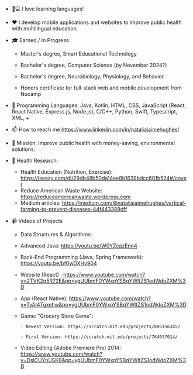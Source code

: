 - :iphone::computer: I love learning languages!

- :hearts: I develop mobile applications and websites to improve public health with multilingual education.

- :mortar_board: Earned / In Progress:

  - Master's degree, Smart Educational Technology

  - Bachelor's degree, Computer Science (by November 2024?)
        
  - Bachelor's degree, Neurobiology, Physiology, and Behavior
        
  - Honors certificate for full-stack web and mobile development from Nucamp

- :mountain_bicyclist: Programming Languages: Java, Kotlin, HTML, CSS, JavaScript (React, React Native, Express.js, Node.js), C/C++, Python, Swift, Typescript, XML, +

-  📫 How to reach me https://www.linkedin.com/in/nataliajaimehughes/

- :seedling: Mission: Improve public health with money-saving, environmental solutions.

- :brain: Health Research:
    - Health Education (Nutrition, Exercise):
            https://iseazy.com/dl/29db48b50da14ee8b1639bdcc601b524#/cover
    - Reduce American Waste Website:
            https://reduceamericanwaste.wordpress.com
    - Medium articles:
            https://medium.com/@nataliajaimehughes/vertical-farming-to-prevent-diseases-44f443389dff
- :video_camera: Videos of Projects
    - Data Structures & Algorithms: 
    - Advanced Java: https://youtu.be/W0YZcazEnn4
    - Back-End Programming (Java, Spring Framework): https://youtu.be/bf0wDXHv904
    - Website (React) : https://www.youtube.com/watch?v=2TVK2q5R72E&pp=ygUUbmF0YWxpYSBqYWltZS1odWdoZXM%3D
    - App (React Native): https://www.youtube.com/watch?v=TyAl4Tgxehw&pp=ygUUbmF0YWxpYSBqYWltZS1odWdoZXM%3D
    - Game: "Grocery Store Game":
          
          - Newest Version: https://scratch.mit.edu/projects/886156345/

          - First Version: https://scratch.mit.edu/projects/764037014/
    - Video Editing (Adobe Premiere Pro) 2014: https://www.youtube.com/watch?v=DslCUYnUSK8&pp=ygUUbmF0YWxpYSBqYWltZS1odWdoZXM%3D

<!---
nataliajaimehughes/nataliajaimehughes is a ✨ special ✨ repository because its `README.md` (this file) appears on your GitHub profile.
You can click the Preview link to take a look at your changes.
--->
